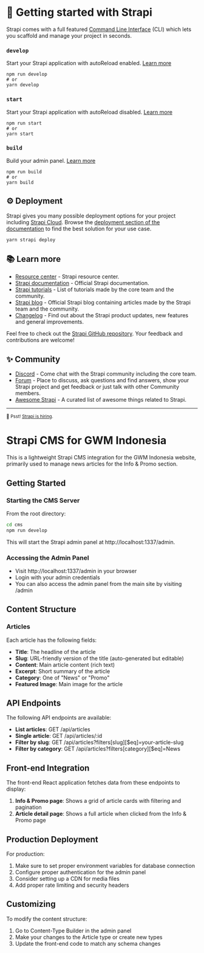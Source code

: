 # 🚀 Getting started with Strapi

Strapi comes with a full featured [Command Line Interface](https://docs.strapi.io/dev-docs/cli) (CLI) which lets you scaffold and manage your project in seconds.

### `develop`

Start your Strapi application with autoReload enabled. [Learn more](https://docs.strapi.io/dev-docs/cli#strapi-develop)

```
npm run develop
# or
yarn develop
```

### `start`

Start your Strapi application with autoReload disabled. [Learn more](https://docs.strapi.io/dev-docs/cli#strapi-start)

```
npm run start
# or
yarn start
```

### `build`

Build your admin panel. [Learn more](https://docs.strapi.io/dev-docs/cli#strapi-build)

```
npm run build
# or
yarn build
```

## ⚙️ Deployment

Strapi gives you many possible deployment options for your project including [Strapi Cloud](https://cloud.strapi.io). Browse the [deployment section of the documentation](https://docs.strapi.io/dev-docs/deployment) to find the best solution for your use case.

```
yarn strapi deploy
```

## 📚 Learn more

- [Resource center](https://strapi.io/resource-center) - Strapi resource center.
- [Strapi documentation](https://docs.strapi.io) - Official Strapi documentation.
- [Strapi tutorials](https://strapi.io/tutorials) - List of tutorials made by the core team and the community.
- [Strapi blog](https://strapi.io/blog) - Official Strapi blog containing articles made by the Strapi team and the community.
- [Changelog](https://strapi.io/changelog) - Find out about the Strapi product updates, new features and general improvements.

Feel free to check out the [Strapi GitHub repository](https://github.com/strapi/strapi). Your feedback and contributions are welcome!

## ✨ Community

- [Discord](https://discord.strapi.io) - Come chat with the Strapi community including the core team.
- [Forum](https://forum.strapi.io/) - Place to discuss, ask questions and find answers, show your Strapi project and get feedback or just talk with other Community members.
- [Awesome Strapi](https://github.com/strapi/awesome-strapi) - A curated list of awesome things related to Strapi.

---

<sub>🤫 Psst! [Strapi is hiring](https://strapi.io/careers).</sub>

# Strapi CMS for GWM Indonesia

This is a lightweight Strapi CMS integration for the GWM Indonesia website, primarily used to manage news articles for the Info & Promo section.

## Getting Started

### Starting the CMS Server

From the root directory:

```bash
cd cms
npm run develop
```

This will start the Strapi admin panel at http://localhost:1337/admin.

### Accessing the Admin Panel

- Visit http://localhost:1337/admin in your browser
- Login with your admin credentials
- You can also access the admin panel from the main site by visiting /admin

## Content Structure

### Articles

Each article has the following fields:

- **Title**: The headline of the article
- **Slug**: URL-friendly version of the title (auto-generated but editable)
- **Content**: Main article content (rich text)
- **Excerpt**: Short summary of the article
- **Category**: One of "News" or "Promo"
- **Featured Image**: Main image for the article

## API Endpoints

The following API endpoints are available:

- **List articles**: GET /api/articles
- **Single article**: GET /api/articles/:id
- **Filter by slug**: GET /api/articles?filters[slug][$eq]=your-article-slug
- **Filter by category**: GET /api/articles?filters[category][$eq]=News

## Front-end Integration

The front-end React application fetches data from these endpoints to display:

1. **Info & Promo page**: Shows a grid of article cards with filtering and pagination
2. **Article detail page**: Shows a full article when clicked from the Info & Promo page

## Production Deployment

For production:

1. Make sure to set proper environment variables for database connection
2. Configure proper authentication for the admin panel
3. Consider setting up a CDN for media files
4. Add proper rate limiting and security headers

## Customizing

To modify the content structure:

1. Go to Content-Type Builder in the admin panel
2. Make your changes to the Article type or create new types
3. Update the front-end code to match any schema changes
